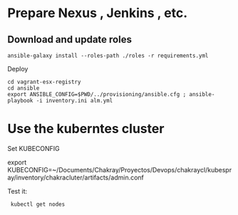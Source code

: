 
# Prepare Nexus , Jenkins , etc.

## Download and update roles

```
ansible-galaxy install --roles-path ./roles -r requirements.yml
```

Deploy 

```
cd vagrant-esx-registry
cd ansible
export ANSIBLE_CONFIG=$PWD/../provisioning/ansible.cfg ; ansible-playbook -i inventory.ini alm.yml
```


# Use the kuberntes cluster 

Set KUBECONFIG

export KUBECONFIG=~/Documents/Chakray/Proyectos/Devops/chakraycl/kubespray/inventory/chakracluter/artifacts/admin.conf

Test it:
```
 kubectl get nodes
```


# 

